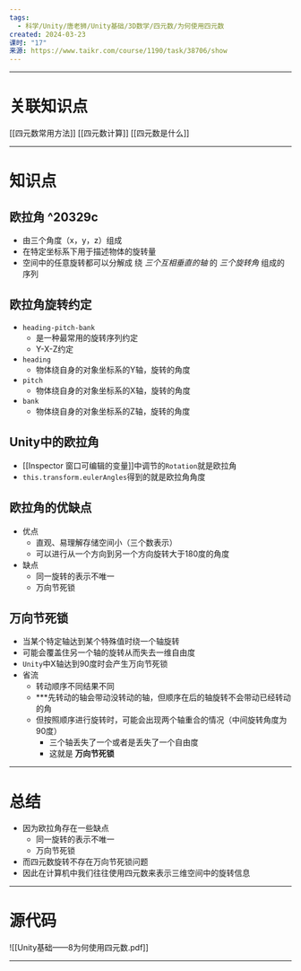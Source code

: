 ```yaml
---
tags:
  - 科学/Unity/唐老狮/Unity基础/3D数学/四元数/为何使用四元数
created: 2024-03-23
课时: "17"
来源: https://www.taikr.com/course/1190/task/38706/show
---
```




---
# 关联知识点

[[四元数常用方法]] [[四元数计算]] [[四元数是什么]]

---
# 知识点

## 欧拉角 ^20329c

- 由三个角度（x，y，z）组成
- 在特定坐标系下用于描述物体的旋转量
- 空间中的任意旋转都可以分解成 绕 *三个互相垂直的轴* 的 *三个旋转角* 组成的 序列
## 欧拉角旋转约定

- `heading-pitch-bank`
	- 是一种最常用的旋转序列约定
	- Y-X-Z约定
- `heading`
	- 物体绕自身的对象坐标系的Y轴，旋转的角度
- `pitch`
	- 物体绕自身的对象坐标系的X轴，旋转的角度
- `bank`
	- 物体绕自身的对象坐标系的Z轴，旋转的角度
## Unity中的欧拉角

- [[Inspector 窗口可编辑的变量]]中调节的`Rotation`就是欧拉角
- `this.transform.eulerAngles`得到的就是欧拉角角度
## 欧拉角的优缺点

- 优点
	- 直观、易理解存储空间小（三个数表示）
	- 可以进行从一个方向到另一个方向旋转大于180度的角度
- 缺点
	- 同一旋转的表示不唯一
	- 万向节死锁
## 万向节死锁

- 当某个特定轴达到某个特殊值时绕一个轴旋转
- 可能会覆盖住另一个轴的旋转从而失去一维自由度
- `Unity`中X轴达到90度时会产生万向节死锁
- 省流
	- 转动顺序不同结果不同
	- ***先转动的轴会带动没转动的轴，但顺序在后的轴旋转不会带动已经转动的角
	- 但按照顺序进行旋转时，可能会出现两个轴重合的情况（中间旋转角度为90度）
		- 三个轴丢失了一个或者是丢失了一个自由度
		- 这就是 **万向节死锁**


---
# 总结

- 因为欧拉角存在一些缺点
	- 同一旋转的表示不唯一
	- 万向节死锁
- 而四元数旋转不存在万向节死锁问题
- 因此在计算机中我们往往使用四元数来表示三维空间中的旋转信息

---
# 源代码

![[Unity基础——8为何使用四元数.pdf]]

---


